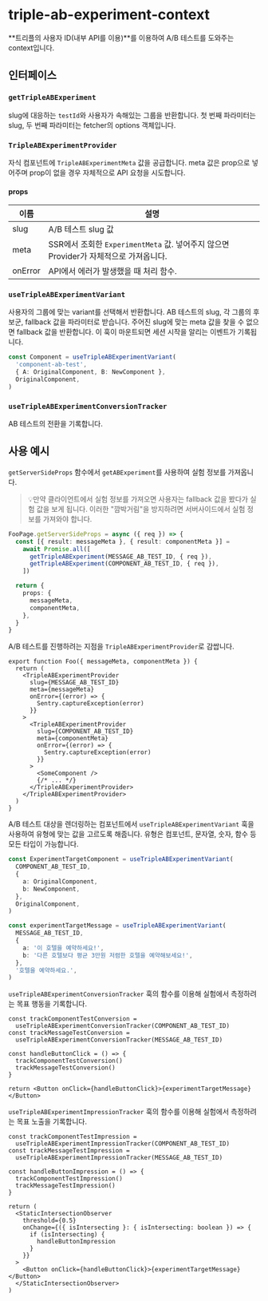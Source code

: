 # triple-ab-experiment-context

**트리플의 사용자 ID(내부 API를 이용)**를 이용하여 A/B 테스트를 도와주는 context입니다.

## 인터페이스

### `getTripleABExperiment`

slug에 대응하는 `testId`와 사용자가 속해있는 그룹을 반환합니다.
첫 번째 파라미터는 slug, 두 번째 파라미터는 fetcher의 options 객체입니다.

### `TripleABExperimentProvider`

자식 컴포넌트에 `TripleABExperimentMeta` 값을 공급합니다.
meta 값은 prop으로 넣어주며 prop이 없을 경우 자체적으로 API 요청을 시도합니다.

#### props

| 이름    | 설명                                                                                  |
| ------- | ------------------------------------------------------------------------------------- |
| slug    | A/B 테스트 slug 값                                                                    |
| meta    | SSR에서 조회한 `ExperimentMeta` 값. 넣어주지 않으면 Provider가 자체적으로 가져옵니다. |
| onError | API에서 에러가 발생했을 때 처리 함수.                                                 |

### `useTripleABExperimentVariant`

사용자의 그룹에 맞는 variant를 선택해서 반환합니다.
AB 테스트의 slug, 각 그룹의 후보군, fallback 값을 파라미터로 받습니다.
주어진 slug에 맞는 meta 값을 찾을 수 없으면 fallback 값을 반환합니다.
이 훅이 마운트되면 세션 시작을 알리는 이벤트가 기록됩니다.

```ts
const Component = useTripleABExperimentVariant(
  'component-ab-test',
  { A: OriginalComponent, B: NewComponent },
  OriginalComponent,
)
```

### `useTripleABExperimentConversionTracker`

AB 테스트의 전환을 기록합니다.

## 사용 예시

`getServerSideProps` 함수에서 `getABExperiment`를 사용하여 실험 정보를 가져옵니다.

> 💡만약 클라이언트에서 실험 정보를 가져오면
> 사용자는 fallback 값을 봤다가 실험 값을 보게 됩니다.
> 이러한 "깜박거림"을 방지하려면 서버사이드에서 실험 정보를 가져와야 합니다.

```ts
FooPage.getServerSideProps = async ({ req }) => {
  const [{ result: messageMeta }, { result: componentMeta }] =
    await Promise.all([
      getTripleABExperiment(MESSAGE_AB_TEST_ID, { req }),
      getTripleABExperiment(COMPONENT_AB_TEST_ID, { req }),
    ])

  return {
    props: {
      messageMeta,
      componentMeta,
    },
  }
}
```

A/B 테스트를 진행하려는 지점을 `TripleABExperimentProvider`로 감쌉니다.

```tsx
export function Foo({ messageMeta, componentMeta }) {
  return (
    <TripleABExperimentProvider
      slug={MESSAGE_AB_TEST_ID}
      meta={messageMeta}
      onError={(error) => {
        Sentry.captureException(error)
      }}
    >
      <TripleABExperimentProvider
        slug={COMPONENT_AB_TEST_ID}
        meta={componentMeta}
        onError={(error) => {
          Sentry.captureException(error)
        }}
      >
        <SomeComponent />
        {/* ... */}
      </TripleABExperimentProvider>
    </TripleABExperimentProvider>
  )
}
```

A/B 테스트 대상을 렌더링하는 컴포넌트에서 `useTripleABExperimentVariant` 훅을 사용하여
유형에 맞는 값을 고르도록 해줍니다.
유형은 컴포넌트, 문자열, 숫자, 함수 등 모든 타입이 가능합니다.

```ts
const ExperimentTargetComponent = useTripleABExperimentVariant(
  COMPONENT_AB_TEST_ID,
  {
    a: OriginalComponent,
    b: NewComponent,
  },
  OriginalComponent,
)
```

```ts
const experimentTargetMessage = useTripleABExperimentVariant(
  MESSAGE_AB_TEST_ID,
  {
    a: '이 호텔을 예약하세요!',
    b: '다른 호텔보다 평균 3만원 저렴한 호텔을 예약해보세요!',
  },
  '호텔을 예약하세요.',
)
```

`useTripleABExperimentConversionTracker` 훅의 함수를 이용해 실험에서 측정하려는 목표 행동을 기록합니다.

```tsx
const trackComponentTestConversion =
  useTripleABExperimentConversionTracker(COMPONENT_AB_TEST_ID)
const trackMessageTestConversion =
  useTripleABExperimentConversionTracker(MESSAGE_AB_TEST_ID)

const handleButtonClick = () => {
  trackComponentTestConversion()
  trackMessageTestConversion()
}

return <Button onClick={handleButtonClick}>{experimentTargetMessage}</Button>
```

`useTripleABExperimentImpressionTracker` 훅의 함수를 이용해 실험에서 측정하려는 목표 노출을 기록합니다.

```tsx
const trackComponentTestImpression =
  useTripleABExperimentImpressionTracker(COMPONENT_AB_TEST_ID)
const trackMessageTestImpression =
  useTripleABExperimentImpressionTracker(MESSAGE_AB_TEST_ID)

const handleButtonImpression = () => {
  trackComponentTestImpression()
  trackMessageTestImpression()
}

return (
  <StaticIntersectionObserver
    threshold={0.5}
    onChange={({ isIntersecting }: { isIntersecting: boolean }) => {
      if (isIntersecting) {
        handleButtonImpression
      }
    }}
  >
    <Button onClick={handleButtonClick}>{experimentTargetMessage}</Button>
  </StaticIntersectionObserver>
)
```

